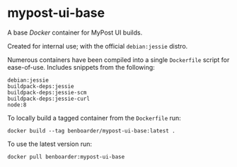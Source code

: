# mypost-ui-base

A base _Docker_ container for MyPost UI builds.

Created for internal use; with the official `debian:jessie` distro.

Numerous containers have been compiled into a single `Dockerfile` script for ease-of-use.
Includes snippets from the following:

```
debian:jessie
buildpack-deps:jessie
buildpack-deps:jessie-scm
buildpack-deps:jessie-curl
node:8
```

To locally build a tagged container from the `Dockerfile` run:
```
docker build --tag benboarder/mypost-ui-base:latest .
```

To use the latest version run:
```
docker pull benboarder:mypost-ui-base
```
